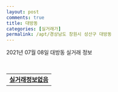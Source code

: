 ```yaml
---
layout: post
comments: true
title: 대방동
categories: [실거래가]
permalink: /apt/경상남도 창원시 성산구 대방동
---
```


2021년 07월 08일 대방동 실거래 정보

<script type="text/javascript">
  google.charts.load('current', {'packages':['corechart']});
  google.charts.setOnLoadCallback(drawChart);

  function drawChart() {
    var data = google.visualization.arrayToDataTable([['거래일', '매매', '전월세', '전매'], ['20-07', 50, 45, 0], ['20-08', 38, 46, 0], ['20-09', 63, 37, 0], ['20-10', 109, 55, 0], ['20-11', 221, 63, 0], ['20-12', 56, 71, 0], ['21-01', 21, 69, 0], ['21-02', 18, 55, 0], ['21-03', 49, 59, 0], ['21-04', 95, 54, 0], ['21-05', 115, 59, 0], ['21-06', 109, 47, 0], ['21-07', 1, 4, 0]]);

    var options = {
      title: '최근 1년간 유형별 거래량 추이',
      legend: { position: 'bottom' }
    };

    var chart = new google.visualization.LineChart(document.getElementById('columnchart_material'));
    chart.draw(data, (options));년간 
  }
</script>

<div id="columnchart_material" style="width: 95%; margin-left: -35px; display: block"></div>
<br>
<table>
  <tr>
    <td colspan="4" style="font-weight: bold;"><a href="https://search.naver.com/search.naver?query=대방동 실거래정보없음">실거래정보없음</a></td>
  </tr>
    
</table>
    